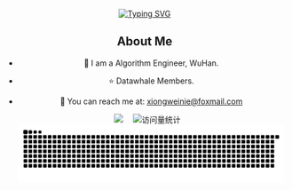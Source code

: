 <div align="center">

  <!-- dynamic typing effect 动态打字效果 -->
  
  [![Typing SVG](https://readme-typing-svg.demolab.com?font=Fira+Code&pause=1000&width=435&lines=hello%EF%BC%8Cmuxiaoxiong;小熊同学今天也要开心!&center=true&size=27)](https://git.io/typing-svg)

 ## About Me  
- 💬 I am a ​​Algorithm Engineer​​, WuHan.

- ⭐ Datawhale Members.

- 📧 You can reach me at: xiongweinie@foxmail.com
  
  <!-- profile logo 个人资料徽标 -->
  <div>
    <a href="https://www.zhihu.com/people/muxiaoxiong/"><img src="https://img.shields.io/badge/Zhihu-知乎-blue" /></a>&emsp;
    <!-- visitor -->
    <img src="https://komarev.com/ghpvc/?username=muxiaoxiong&label=Views&color=orange&style=flat" alt="访问量统计" />&emsp;
  </div>

  <picture>
  <source media="(prefers-color-scheme: dark)" srcset="https://github.com/muxiaoxiong/muxiaoxiong/blob/output/github-contribution-grid-snake-dark.svg">
  <source media="(prefers-color-scheme: light)" srcset="https://github.com/muxiaoxiong/muxiaoxiong/blob/output/github-contribution-grid-snake.svg">
  <img alt="github contribution grid snake animation" src="https://github.com/muxiaoxiong/muxiaoxiong/blob/output/github-contribution-grid-snake.svg">
 </picture>

</div>
